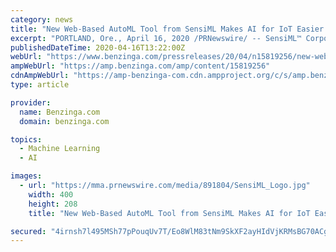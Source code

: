 ```yaml
---
category: news
title: "New Web-Based AutoML Tool from SensiML Makes AI for IoT Easier than Ever"
excerpt: "PORTLAND, Ore., April 16, 2020 /PRNewswire/ -- SensiML™ Corporation, a leading developer of AI tools for building intelligent IoT endpoints, has released a new web-based AutoML tool with a ..."
publishedDateTime: 2020-04-16T13:22:00Z
webUrl: "https://www.benzinga.com/pressreleases/20/04/n15819256/new-web-based-automl-tool-from-sensiml-makes-ai-for-iot-easier-than-ever"
ampWebUrl: "https://amp.benzinga.com/amp/content/15819256"
cdnAmpWebUrl: "https://amp-benzinga-com.cdn.ampproject.org/c/s/amp.benzinga.com/amp/content/15819256"
type: article

provider:
  name: Benzinga.com
  domain: benzinga.com

topics:
  - Machine Learning
  - AI

images:
  - url: "https://mma.prnewswire.com/media/891804/SensiML_Logo.jpg"
    width: 400
    height: 208
    title: "New Web-Based AutoML Tool from SensiML Makes AI for IoT Easier than Ever"

secured: "4irnsh7l495MSh77pPouqUv7T/Eo8WlM83tNm9SkXF2ayHIdVjKRMsBG70ACgrN8sDEDXsEdPKz1zbaGx4e0tA2pU/rWUzCwgnkGzzc8Pt7uA66V4Y2mlm/k+NebnV8Spjnt6GxKXyAqfeUy1BWO5XcC3LE6Fp9FnhydlV24bL9L8VOpnENIFmwMJd+jE6n40B13EXL6FvtaroB8SifbYa8cn0A5468kNKQc0ZujexXESV/1Dlgfy2H5q58/X04j6/ezSaxKYf2KbjZ0GM+C/vQqJz+XOMZzo9JtTTwHZ9U7ZI0Lsgs7DoQD5zkXjNG2;9a1ow/mtGpnHHsBu5VTb7g=="
---
```


